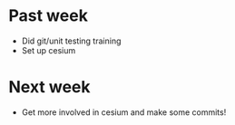 # Past week

* Did git/unit testing training
* Set up cesium

# Next week

* Get more involved in cesium and make some commits!
